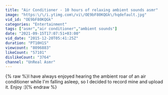 ```yaml
---
title: "Air Conditioner - 10 hours of relaxing ambient sounds asmr"
image: "https:\/\/i.ytimg.com\/vi\/OE9bF80KQGk\/hqdefault.jpg"
vid_id: "OE9bF80KQGk"
categories: "Entertainment"
tags: ["asmr","air conditioner","ambient sounds"]
date: "2021-09-15T17:07:51+03:00"
vid_date: "2015-12-20T05:41:25Z"
duration: "PT10H1S"
viewcount: "8096883"
likeCount: "57101"
dislikeCount: "3764"
channel: "UnReal Asmr"
---
```

{% raw %}I have always enjoyed hearing the ambient roar of an air conditioner while I'm falling asleep, so I decided to record mine and upload it.  Enjoy :]{% endraw %}
